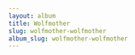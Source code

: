 ```yaml
---
layout: album
title: Wolfmother
slug: wolfmother-wolfmother
album_slug: wolfmother-wolfmother
---
```

